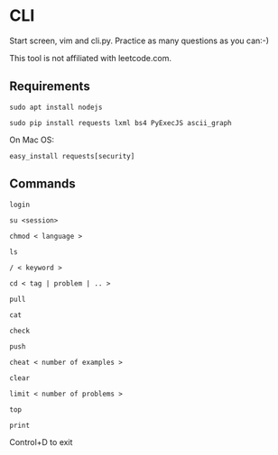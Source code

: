 # CLI

Start screen, vim and cli.py. Practice as many questions as you can:-)

This tool is not affiliated with leetcode.com.

## Requirements

```sudo apt install nodejs```

```sudo pip install requests lxml bs4 PyExecJS ascii_graph```

On Mac OS:

```easy_install requests[security]```

## Commands

```
login

su <session>

chmod < language >

ls

/ < keyword >

cd < tag | problem | .. >

pull

cat

check

push

cheat < number of examples >

clear

limit < number of problems >

top

print
```
Control+D to exit
